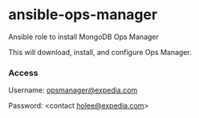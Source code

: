 # ansible-ops-manager
Ansible role to install MongoDB Ops Manager

This will download, install, and configure Ops Manager.

### Access
Username: opsmanager@expedia.com

Password: <contact holee@expedia.com>
